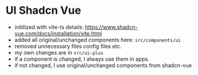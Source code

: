 # UI Shadcn Vue

- initilized with vite-ts details: https://www.shadcn-vue.com/docs/installation/vite.html
- added all original/unchanged components here: `src/components/ui`
- removed unnecessary files config files etc.
- my own changes are in `src/ui-plus`
- if a component is changed, I always use them in apps.
- if not changed, I use original/unchanged components from shadcn-vue
